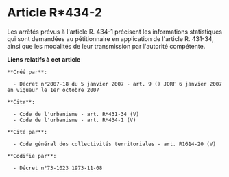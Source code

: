 # Article R*434-2

Les arrêtés prévus à l'article R. 434-1 précisent les informations statistiques qui sont demandées au pétitionnaire en
application de l'article R. 431-34, ainsi que les modalités de leur transmission par l'autorité compétente.

**Liens relatifs à cet article**

	**Créé par**:

	  - Décret n°2007-18 du 5 janvier 2007 - art. 9 () JORF 6 janvier 2007 en vigueur le 1er octobre 2007

	**Cite**:

	  - Code de l'urbanisme - art. R*431-34 (V)
	  - Code de l'urbanisme - art. R*434-1 (V)

	**Cité par**:

	  - Code général des collectivités territoriales - art. R1614-20 (V)

	**Codifié par**:

	  - Décret n°73-1023 1973-11-08
